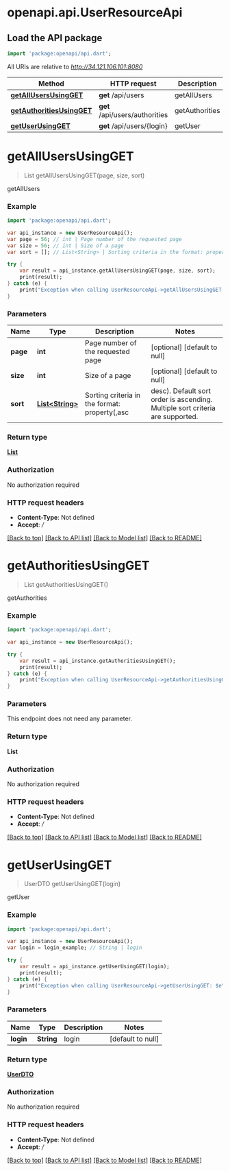 # openapi.api.UserResourceApi

## Load the API package
```dart
import 'package:openapi/api.dart';
```

All URIs are relative to *http://34.121.106.101:8080*

Method | HTTP request | Description
------------- | ------------- | -------------
[**getAllUsersUsingGET**](UserResourceApi.md#getAllUsersUsingGET) | **get** /api/users | getAllUsers
[**getAuthoritiesUsingGET**](UserResourceApi.md#getAuthoritiesUsingGET) | **get** /api/users/authorities | getAuthorities
[**getUserUsingGET**](UserResourceApi.md#getUserUsingGET) | **get** /api/users/{login} | getUser


# **getAllUsersUsingGET**
> List<UserDTO> getAllUsersUsingGET(page, size, sort)

getAllUsers

### Example 
```dart
import 'package:openapi/api.dart';

var api_instance = new UserResourceApi();
var page = 56; // int | Page number of the requested page
var size = 56; // int | Size of a page
var sort = []; // List<String> | Sorting criteria in the format: property(,asc|desc). Default sort order is ascending. Multiple sort criteria are supported.

try { 
    var result = api_instance.getAllUsersUsingGET(page, size, sort);
    print(result);
} catch (e) {
    print("Exception when calling UserResourceApi->getAllUsersUsingGET: $e\n");
}
```

### Parameters

Name | Type | Description  | Notes
------------- | ------------- | ------------- | -------------
 **page** | **int**| Page number of the requested page | [optional] [default to null]
 **size** | **int**| Size of a page | [optional] [default to null]
 **sort** | [**List&lt;String&gt;**](String.md)| Sorting criteria in the format: property(,asc|desc). Default sort order is ascending. Multiple sort criteria are supported. | [optional] [default to const []]

### Return type

[**List<UserDTO>**](UserDTO.md)

### Authorization

No authorization required

### HTTP request headers

 - **Content-Type**: Not defined
 - **Accept**: */*

[[Back to top]](#) [[Back to API list]](../README.md#documentation-for-api-endpoints) [[Back to Model list]](../README.md#documentation-for-models) [[Back to README]](../README.md)

# **getAuthoritiesUsingGET**
> List<String> getAuthoritiesUsingGET()

getAuthorities

### Example 
```dart
import 'package:openapi/api.dart';

var api_instance = new UserResourceApi();

try { 
    var result = api_instance.getAuthoritiesUsingGET();
    print(result);
} catch (e) {
    print("Exception when calling UserResourceApi->getAuthoritiesUsingGET: $e\n");
}
```

### Parameters
This endpoint does not need any parameter.

### Return type

**List<String>**

### Authorization

No authorization required

### HTTP request headers

 - **Content-Type**: Not defined
 - **Accept**: */*

[[Back to top]](#) [[Back to API list]](../README.md#documentation-for-api-endpoints) [[Back to Model list]](../README.md#documentation-for-models) [[Back to README]](../README.md)

# **getUserUsingGET**
> UserDTO getUserUsingGET(login)

getUser

### Example 
```dart
import 'package:openapi/api.dart';

var api_instance = new UserResourceApi();
var login = login_example; // String | login

try { 
    var result = api_instance.getUserUsingGET(login);
    print(result);
} catch (e) {
    print("Exception when calling UserResourceApi->getUserUsingGET: $e\n");
}
```

### Parameters

Name | Type | Description  | Notes
------------- | ------------- | ------------- | -------------
 **login** | **String**| login | [default to null]

### Return type

[**UserDTO**](UserDTO.md)

### Authorization

No authorization required

### HTTP request headers

 - **Content-Type**: Not defined
 - **Accept**: */*

[[Back to top]](#) [[Back to API list]](../README.md#documentation-for-api-endpoints) [[Back to Model list]](../README.md#documentation-for-models) [[Back to README]](../README.md)

